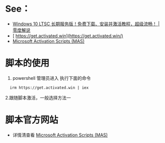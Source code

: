 # See：
- [Windows 10 LTSC 长期服务版！免费下载、安装并激活教程，超级流畅！ | 零度解说](https://www.youtube.com/watch?v=tz3jM6UoDWo)
- [ https://get.activated.win](https://get.activated.win/)
- [Microsoft Activation Scripts (MAS)](https://massgrave.dev/)

# 脚本的使用
1. powershell 管理员进入
执行下面的命令
```
  irm https://get.activated.win | iex
```
2.跟随脚本激活，一般选择方法一

# 脚本官方网站
- 详情清查看 [Microsoft Activation Scripts (MAS)](https://massgrave.dev/)
